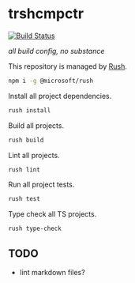 # trshcmpctr

[![Build Status](https://cloud.drone.io/api/badges/shanedg/trshcmpctr/status.svg)](https://cloud.drone.io/shanedg/trshcmpctr)

_all build config, no substance_

This repository is managed by [Rush](https://rushjs.io/pages/developer/new_developer/).

```sh
npm i -g @microsoft/rush
```

Install all project dependencies.

```sh
rush install
```

Build all projects.

```sh
rush build
```

Lint all projects.

```sh
rush lint
```

Run all project tests.

```sh
rush test
```

Type check all TS projects.

```sh
rush type-check
```

## TODO

* lint markdown files?
